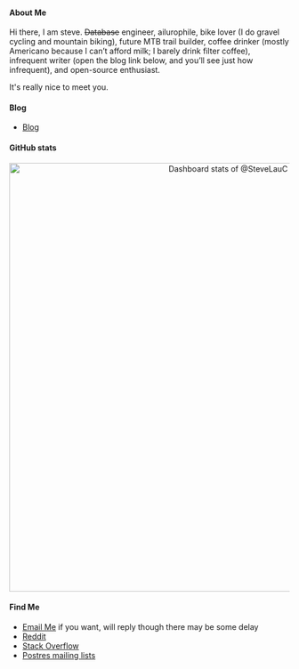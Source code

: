 #### About Me

Hi there, I am steve. ~~Database~~ engineer, ailurophile, bike lover (I do gravel cycling and mountain biking), future MTB trail builder, coffee drinker (mostly Americano because I can’t afford milk; I barely drink filter coffee), infrequent writer (open the blog link below, and you’ll see just how infrequent), and open-source enthusiast.


It's really nice to meet you.


#### Blog
* [Blog](https://github.com/SteveLauC/blog/issues)

#### GitHub stats

<a href="https://next.ossinsight.io/widgets/official/compose-user-dashboard-stats?user_id=96880612" target="_blank" style="display: block" align="center">
  <picture>
    <source media="(prefers-color-scheme: dark)" srcset="https://next.ossinsight.io/widgets/official/compose-user-dashboard-stats/thumbnail.png?user_id=96880612&image_size=auto&color_scheme=dark" width="771" height="auto">
    <img alt="Dashboard stats of @SteveLauC" src="https://next.ossinsight.io/widgets/official/compose-user-dashboard-stats/thumbnail.png?user_id=96880612&image_size=auto&color_scheme=light" width="771" height="auto">
  </picture>
</a>

#### Find Me
* <a href="mailto: stevelauc@outlook.com">Email Me</a> if you want, will reply though there may be some delay
* [Reddit](https://www.reddit.com/user/steve_lau)
* [Stack Overflow](https://stackoverflow.com/users/14092446/steve-lau)
* [Postres mailing lists](https://www.postgresql.org/search/?m=1&q=Steve+Lau&l=&d=-1&s=d)

